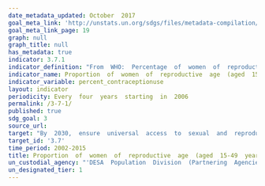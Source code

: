 ```yaml
---
date_metadata_updated: October  2017  
goal_meta_link: 'http://unstats.un.org/sdgs/files/metadata-compilation/Metadata-Goal-3.pdf'
goal_meta_link_page: 19
graph: null
graph_title: null
has_metadata: true
indicator: 3.7.1
indicator_definition: "From  WHO:  Percentage  of  women  of  reproductive  age  (15-49  years)  who  are  sexually  active  and  who  have  their  need  for  family  planning  satisfied  with  modern  methods.From  Population  Division/DESA,  United  Nations:  Percentage  of  women  of  reproductive  age  (15-49  years)  who  have  their  need  for  family  planning  satisfied  with  modern  methods.From  UNFPA:  The  contraceptive  prevalence  rate  is  the  percentage  of  women  of  reproductive  age  who  are  currently  using,  or  whose  sexual  partner  is  currently  using,  at  least  one  contraceptive  method,  regardless  of  the  method  used.  Concepts  Women  of  reproductive  age  include  all  women  of  reproductive  age  (15-49)  who  are  married  or  in  consensual  union.  Contraceptive  methods  include  modern  and  traditional  methods.  Modern  methods  of  contraception  include  female  and  male  sterilization,  oral  hormonal  pills,  intra-uterine  devices  (IUD),  male  condoms,  injectables,  implants  (including  Norplant),  vaginal  barrier  methods,  female  condoms,  and  emergency  contraception.  Traditional  methods  of  contraception  include  the  rhythm  method  (periodic  abstinence),  withdrawal,  lactational  amenorrhea  method  (LAM)  and  folk  methods."
indicator_name: Proportion  of  women  of  reproductive  age  (aged  15-49  years)  who  have  their  need  for  family  planning  satisfied  with  modern  methods
indicator_variable: percent_contraceptionuse
layout: indicator
periodicity: Every  four  years  starting  in  2006
permalink: /3-7-1/
published: true
sdg_goal: 3
source_url: 
target: "By  2030,  ensure  universal  access  to  sexual  and  reproductive  health-care  services,  including  for  family  planning,  information  and  education,  and  the  integration  of  reproductive  health  into  national  strategies  and  programmes."
target_id: '3.7'
time_period: 2002-2015
title: Proportion  of  women  of  reproductive  age  (aged  15-49  years)  who  have  their  need  for  family  planning  satisfied  with  modern  methods
un_custodial_agency: "'DESA  Population  Division  (Partnering  Agencies:  UNFPA,  WHO)'"
un_designated_tier: 1
---
```

